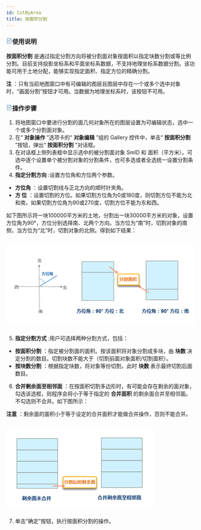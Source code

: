 ```yaml
---
id: CutByArea
title: 按面积分割  
---  
```

### ![](../../../img/read.gif)使用说明

**按面积分割**
是通过指定分割方向将被分割面对象按面积以指定块数分割或等比例分割。目前支持投影坐标系和平面坐标系数据，不支持地理坐标系数据分割。该功能可用于土地分配，能够实现指定面积、指定方位的精确分割。

**注** ：只有当前地图窗口中有可编辑的图层且图层中存在一个或多个选中对象时，“画面分割”按钮才可用。当数据为地理坐标系时，该按钮不可用。

### ![](../../../img/read.gif)操作步骤

1. 将地图窗口中要进行分割的面几何对象所在的图层设置为可编辑状态，选中一个或多个分割面对象。
2. 在“ **对象操作** ”选项卡的“ **对象编辑** ”组的 Gallery 控件中，单击“ **按面积分割** ”按钮，弹出“ **按面积分割** ”对话框。
3. 在对话框上侧列表框中显示选中的被分割面对象 SmID 和 面积（平方米）。可选中逐个设置单个被分割对象的分割条件，也可多选或者全选统一设置分割条件。
4. **指定分割方向** :设置方位角和方位两个参数。 
  * **方位角** ：设置切割线与正北方向的顺时针夹角。
  * **方 位** ：设置切割的方位。如果切割方位角为0或180度，则切割方位不能为北和南，如果切割方位角为90或270度，切割方位不能为东和西。 

如下图所示将一块100000平方米的土地，分割出一块30000平方米的对象，设置方位角为90°，方位分别选择南、北两个方向。当方位为“南”时，切割对象的南侧，当方位为“北”时，切割对象的北侧。得到如下结果：

![](img/azimuth.png)  
---  
5. **指定分割方式** :用户可选择两种分割方式，包括： 
  * **按面积分割** ：指定被分割面的面积。按该面积将对象分割成多块，由 **块数** 决定分割的数目。切割块数不能大于（切割前面对象面积/切割面积）。 
  * **按块数分割** ：根据指定块数，将对象等份切割，此时 **块数** 表示最终切割后面数目。 
6. **合并剩余面至相邻面** ：在按面积切割多边形时，有可能会存在剩余的面对象，勾选该选框，则程序会将小于等于指定的 **合并面积** 的剩余面合并至相邻面。不勾选则不合并。如下图所示： 

**注意** ：剩余面的面积小于等于设定的合并面积才能做合并操作，否则不能合并。

![](img/CombineRegion.png)  
---  
7. 单击“确定”按钮，执行按面积分割的操作。

